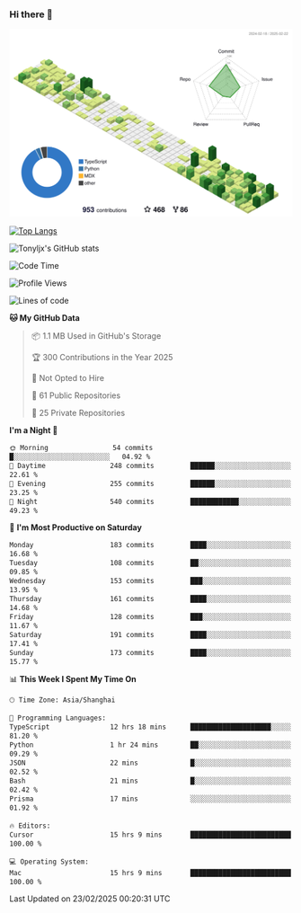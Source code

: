 ### Hi there 👋

![](./profile-3d-contrib/profile-green-animate.svg)

 

[![Top Langs](https://github-readme-stats.vercel.app/api/top-langs/?username=tonyljx)](https://github.com/anuraghazra/github-readme-stats)

![Tonyljx's GitHub stats](https://github-readme-stats.vercel.app/api?username=tonyljx&theme=default&show_icons=true)

 

<!--START_SECTION:waka-->
![Code Time](http://img.shields.io/badge/Code%20Time-1%2C173%20hrs%2027%20mins-blue)

![Profile Views](http://img.shields.io/badge/Profile%20Views-0-blue)

![Lines of code](https://img.shields.io/badge/From%20Hello%20World%20I%27ve%20Written-794.7%20thousand%20lines%20of%20code-blue)

**🐱 My GitHub Data** 

> 📦 1.1 MB Used in GitHub's Storage 
 > 
> 🏆 300 Contributions in the Year 2025
 > 
> 🚫 Not Opted to Hire
 > 
> 📜 61 Public Repositories 
 > 
> 🔑 25 Private Repositories 
 > 
**I'm a Night 🦉** 

```text
🌞 Morning                54 commits          █░░░░░░░░░░░░░░░░░░░░░░░░   04.92 % 
🌆 Daytime                248 commits         ██████░░░░░░░░░░░░░░░░░░░   22.61 % 
🌃 Evening                255 commits         ██████░░░░░░░░░░░░░░░░░░░   23.25 % 
🌙 Night                  540 commits         ████████████░░░░░░░░░░░░░   49.23 % 
```
📅 **I'm Most Productive on Saturday** 

```text
Monday                   183 commits         ████░░░░░░░░░░░░░░░░░░░░░   16.68 % 
Tuesday                  108 commits         ██░░░░░░░░░░░░░░░░░░░░░░░   09.85 % 
Wednesday                153 commits         ███░░░░░░░░░░░░░░░░░░░░░░   13.95 % 
Thursday                 161 commits         ████░░░░░░░░░░░░░░░░░░░░░   14.68 % 
Friday                   128 commits         ███░░░░░░░░░░░░░░░░░░░░░░   11.67 % 
Saturday                 191 commits         ████░░░░░░░░░░░░░░░░░░░░░   17.41 % 
Sunday                   173 commits         ████░░░░░░░░░░░░░░░░░░░░░   15.77 % 
```


📊 **This Week I Spent My Time On** 

```text
🕑︎ Time Zone: Asia/Shanghai

💬 Programming Languages: 
TypeScript               12 hrs 18 mins      ████████████████████░░░░░   81.20 % 
Python                   1 hr 24 mins        ██░░░░░░░░░░░░░░░░░░░░░░░   09.29 % 
JSON                     22 mins             █░░░░░░░░░░░░░░░░░░░░░░░░   02.52 % 
Bash                     21 mins             █░░░░░░░░░░░░░░░░░░░░░░░░   02.42 % 
Prisma                   17 mins             ░░░░░░░░░░░░░░░░░░░░░░░░░   01.92 % 

🔥 Editors: 
Cursor                   15 hrs 9 mins       █████████████████████████   100.00 % 

💻 Operating System: 
Mac                      15 hrs 9 mins       █████████████████████████   100.00 % 
```


 Last Updated on 23/02/2025 00:20:31 UTC
<!--END_SECTION:waka-->
